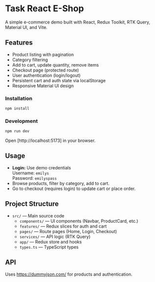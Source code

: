 # Task React E-Shop

A simple e-commerce demo built with React, Redux Toolkit, RTK Query, Material UI, and Vite.

## Features
- Product listing with pagination
- Category filtering
- Add to cart, update quantity, remove items
- Checkout page (protected route)
- User authentication (login/logout)
- Persistent cart and auth state via localStorage
- Responsive Material UI design

### Installation
```sh
npm install
```

### Development
```sh
npm run dev
```

Open [http://localhost:5173] in your browser.

## Usage
- **Login:** Use demo credentials  
  Username: `emilys`  
  Password: `emilyspass`
- Browse products, filter by category, add to cart.
- Go to checkout (requires login) to update cart or place order.

## Project Structure
- `src/` — Main source code
  - `components/` — UI components (Navbar, ProductCard, etc.)
  - `features/` — Redux slices for auth and cart
  - `pages/` — Route pages (Home, Login, Checkout)
  - `services/` — API logic (RTK Query)
  - `app/` — Redux store and hooks
  - `types.ts` — TypeScript types

## API
Uses https://dummyjson.com/ for products and authentication.
